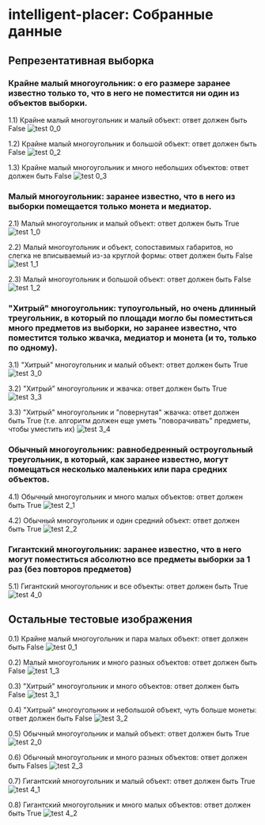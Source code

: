 # intelligent-placer: Собранные данные

## Репрезентативная выборка

### Крайне малый многоугольник: о его размере заранее известно только то, что в него не поместится ни один из объектов выборки.

1.1) Крайне малый многоугольник и малый объект: ответ должен быть False
![test 0_0](0_0.jpg "test 0_0")

1.2) Крайне малый многоугольник и большой объект: ответ должен быть False
![test 0_2](0_2.jpg "test 0_2")

1.3) Крайне малый многоугольник и много небольших объектов: ответ должен быть False
![test 0_3](0_3.jpg "test 0_3")


### Малый многоугольник: заранее известно, что в него из выборки помещается только монета и медиатор.

2.1) Малый многоугольник и малый объект: ответ должен быть True
![test 1_0](1_0.jpg "test 1_0")

2.2) Малый многоугольник и объект, сопоставимых габаритов, но слегка не вписываемый из-за круглой формы: ответ должен быть False
![test 1_1](1_1.jpg "test 1_1")

2.3) Малый многоугольник и большой объект: ответ должен быть False
![test 1_2](1_2.jpg "test 1_2")

### "Хитрый" многоугольник: тупоугольный, но очень длинный треугольник, в который по площади могло бы поместиться много предметов из выборки, но заранее известно, что поместится только жвачка, медиатор и монета (и то, только по одному).

3.1) "Хитрый" многоугольник и малый объект: ответ должен быть True
![test 3_0](3_0.jpg "test 3_0")

3.2) "Хитрый" многоугольник и жвачка: ответ должен быть True
![test 3_3](3_3.jpg "test 3_3")

3.3) "Хитрый" многоугольник и "повернутая" жвачка: ответ должен быть True (т.е. алгоритм должен еще уметь "поворачивать" предметы, чтобы уместить их)
![test 3_4](3_4.jpg "test 3_4")

### Обычный многоугольник: равнобедренный остроугольный треугольник, в который, как заранее известно, могут помещаться несколько маленьких или пара средних объектов.

4.1) Обычный многоугольник и много малых объектов: ответ должен быть True
![test 2_1](2_1.jpg "test 2_1")

4.2) Обычный многоугольник и один средний объект: ответ должен быть True
![test 2_2](2_2.jpg "test 2_2")

### Гигантский многоугольник: заранее известно, что в него могут поместиться абсолютно все предметы выборки за 1 раз (без повторов предметов)

5.1) Гигантский многоугольник и все объекты: ответ должен быть True
![test 4_0](4_0.jpg "test 4_0")

## Остальные тестовые изображения

0.1) Крайне малый многоугольник и пара малых объект: ответ должен быть False
![test 0_1](0_1.jpg "test 0_1")

0.2) Малый многоугольник и много разных объектов: ответ должен быть False
![test 1_3](1_3.jpg "test 1_3")

0.3) "Хитрый" многоугольник и много объектов: ответ должен быть False
![test 3_1](3_1.jpg "test 3_1")

0.4) "Хитрый" многоугольник и небольшой объект, чуть больше монеты: ответ должен быть False
![test 3_2](3_2.jpg "test 3_2")

0.5) Обычный многоугольник и малый объект: ответ должен быть True
![test 2_0](2_0.jpg "test 2_0")

0.6) Обычный многоугольник и много разных объектов: ответ должен быть Falses
![test 2_3](2_3.jpg "test 2_3")

0.7) Гигантский многоугольник и малый объект: ответ должен быть True
![test 4_1](4_1.jpg "test 4_1")

0.8) Гигантский многоугольник и много малых объектов: ответ должен быть True
![test 4_2](4_2.jpg "test 4_2")
